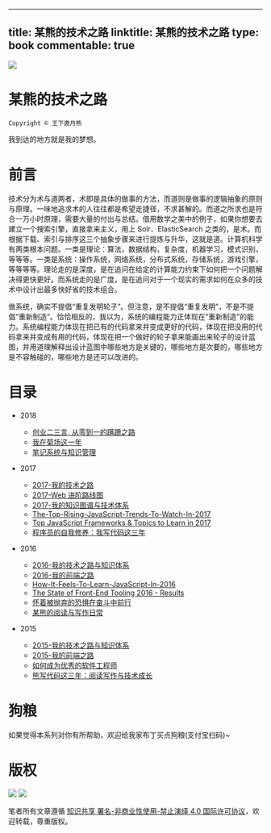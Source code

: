 
---
title: 某熊的技术之路
linktitle: 某熊的技术之路
type: book
commentable: true
---

![](http://upload-images.jianshu.io/upload_images/1647496-d281090a702045e5.jpg?imageMogr2/auto-orient/strip%7CimageView2/2/w/1240)

# 某熊的技术之路

`Copyright © 王下邀月熊`

我到达的地方就是我的梦想。

# 前言

技术分为术与道两者，术即是具体的做事的方法，而道则是做事的逻辑抽象的原则与原理。一味地追求术的人往往都是希望走捷径，不求甚解的。而道之所求也是符合一万小时原理，需要大量的付出与总结。借用数学之美中的例子，如果你想要去建立一个搜索引擎，直接拿来主义，用上 Solr、ElasticSearch 之类的，是术。而根据下载、索引与排序这三个抽象步骤来进行提炼与升华，这就是道。计算机科学有两类根本问题。一类是理论：算法，数据结构，复杂度，机器学习，模式识别，等等等。一类是系统：操作系统，网络系统，分布式系统，存储系统，游戏引擎，等等等等。理论走的是深度，是在追问在给定的计算能力约束下如何把一个问题解决得更快更好。而系统走的是广度，是在追问对于一个现实的需求如何在众多的技术中设计出最多快好省的技术组合。

做系统，确实不提倡“重复发明轮子”。但注意，是不提倡“重复发明”，不是不提倡“重新制造”。恰恰相反的，我以为，系统的编程能力正体现在“重新制造”的能力。系统编程能力体现在把已有的代码拿来并变成更好的代码，体现在把没用的代码拿来并变成有用的代码，体现在把一个做好的轮子拿来能画出来轮子的设计蓝图，并用道理解释出设计蓝图中哪些地方是关键的，哪些地方是次要的，哪些地方是不容触碰的，哪些地方是还可以改进的。

# 目录

- 2018

  - [创业二三言, 从零到一的蹒跚之路](./2018/创业二三言.md)
  - [我在菊场这一年](./2018/我在菊场这一年.md)
  - [笔记系统与知识管理](./2018/笔记系统与知识管理.md)

- 2017

  - [2017-我的技术之路](./2017/2017-我的技术之路.md)
  - [2017-Web 进阶路线图](https://parg.co/U4T)
  - [2017-我的知识图谱与技术体系](./2017/2017-我的知识图谱与技术体系.md)
  - [The-Top-Rising-JavaScript-Trends-To-Watch-In-2017](./2017/The-Top-Rising-JavaScript-Trends-To-Watch-In-2017.md)
  - [Top JavaScript Frameworks & Topics to Learn in 2017](https://parg.co/U42)
  - [程序员的自我修养：我写代码这三年](./2017/程序员的自我修养：我写代码这三年.md)

- 2016

  - [2016-我的技术之路与知识体系](./2016/2016-我的技术之路与知识体系.md)
  - [2016-我的前端之路](./2016/2016-我的前端之路.md)
  - [How-It-Feels-To-Learn-JavaScript-In-2016](./2016/How-It-Feels-To-Learn-JavaScript-In-2016.md)
  - [The State of Front-End Tooling 2016 - Results](https://parg.co/U4z)
  - [怀着被抛弃的恐惧在奋斗中前行](./2016/怀着被抛弃的恐惧在奋斗中前行.md)
  - [某熊的阅读与写作日常](./2016/某熊的阅读与写作日常.md)

- 2015

  - [2015-我的技术之路与知识体系](./2015/2015-我的技术之路与知识体系.md)
  - [2015-我的前端之路](./2015/2015-我的前端之路.md)
  - [如何成为优秀的软件工程师](./2015/如何成为优秀的软件工程师.md)
  - [熊写代码这三年：阅读写作与技术成长](./2015/熊写代码这三年：阅读写作与技术成长.md)

# 狗粮

如果觉得本系列对你有所帮助，欢迎给我家布丁买点狗粮(支付宝扫码)~

# 版权

![](https://parg.co/bDY) ![](https://parg.co/bDm)

笔者所有文章遵循 [知识共享 署名-非商业性使用-禁止演绎 4.0 国际许可协议](https://creativecommons.org/licenses/by-nc-nd/4.0/deed.zh)，欢迎转载，尊重版权。

    